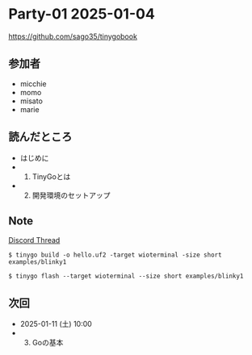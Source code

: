 # Party-01 2025-01-04

https://github.com/sago35/tinygobook

## 参加者

- micchie
- momo
- misato
- marie

## 読んだところ
- はじめに
- 1. TinyGoとは
- 2. 開発環境のセットアップ

## Note

[Discord Thread](https://discord.com/channels/689414179752247409/725156029033218080/1324898602476245179)

```
$ tinygo build -o hello.uf2 -target wioterminal -size short examples/blinky1
```

```
$ tinygo flash --target wioterminal --size short examples/blinky1
```

## 次回

- 2025-01-11 (土) 10:00
- 3. Goの基本
